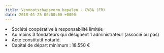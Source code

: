 ```yaml
---
title: Vennootschapsvorm bepalen - CVBA (FR)
date: 2018-01-25 00:00:00 +0000
---
```

<li>Société coopérative à responsabilité limitée</li>

<li>Au moins 3 fondateurs qui désignent 1 administrateur (associé ou pas)</li>

<li>Acte constitutif notarié</li>

<li>Capital de départ minimum : 18.550 €</li>
